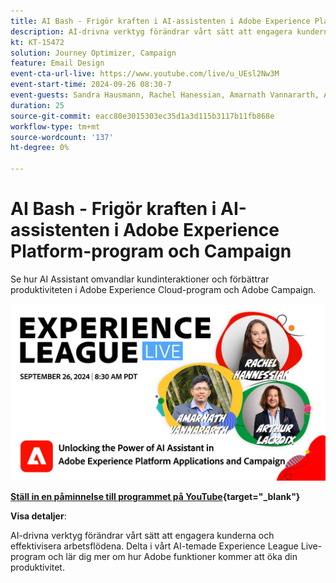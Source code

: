 ```yaml
---
title: AI Bash - Frigör kraften i AI-assistenten i Adobe Experience Platform-program och Campaign
description: AI-drivna verktyg förändrar vårt sätt att engagera kunderna och effektivisera arbetsflödena. Delta i vårt AI-temade Experience League Live-webbinarium för att hålla jämna steg med utvecklingen och lär dig hur Adobe funktioner kommer att öka din produktivitet. 
kt: KT-15472
solution: Journey Optimizer, Campaign
feature: Email Design
event-cta-url-live: https://www.youtube.com/live/u_UEsl2Nw3M
event-start-time: 2024-09-26 08:30-7
event-guests: Sandra Hausmann, Rachel Hanessian, Amarnath Vannararth, Arthur Lacroix
duration: 25
source-git-commit: eacc80e3015303ec35d1a3d115b3117b11fb868e
workflow-type: tm+mt
source-wordcount: '137'
ht-degree: 0%

---
```


# AI Bash - Frigör kraften i AI-assistenten i Adobe Experience Platform-program och Campaign

Se hur AI Assistant omvandlar kundinteraktioner och förbättrar produktiviteten i Adobe Experience Cloud-program och Adobe Campaign. 

[![ExL LIVE 26 september 2024](assets/ep40-web-banner.png)](https://www.youtube.com/watch?v=J48CNmcV7wc)

**[Ställ in en påminnelse till programmet på YouTube](https://www.youtube.com/watch?v=J48CNmcV7wc){target="_blank"}**

**Visa detaljer**:

AI-drivna verktyg förändrar vårt sätt att engagera kunderna och effektivisera arbetsflödena. Delta i vårt AI-temade Experience League Live-program och lär dig mer om hur Adobe funktioner kommer att öka din produktivitet. 


